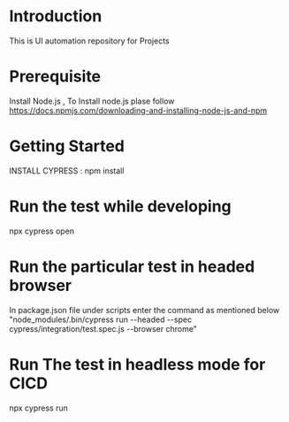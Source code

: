 # Introduction 
This is UI automation repository for Projects

# Prerequisite

Install Node.js , To Install node.js plase follow https://docs.npmjs.com/downloading-and-installing-node-js-and-npm 

# Getting Started
INSTALL CYPRESS : npm install

# Run the test while developing 
npx cypress open

# Run the particular test in headed browser
In package.json file under scripts enter the command as mentioned below
"node_modules/.bin/cypress run --headed  --spec cypress/integration/test.spec.js --browser chrome"

# Run The test in headless mode for CICD
npx cypress run

